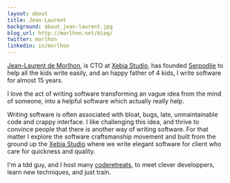 ```yaml
---
layout: about
title: Jean-Laurent
background: about_jean-laurent.jpg
blog_url: http://morlhon.net/blog/
twitter: morlhon
linkedin: in/morlhon
---
```


[Jean-Laurent de Morlhon](http://twitter.com/dgageot), is CTO at [Xebia Studio](http://studio.xebia.fr), has founded [Serpodile](http://serpodile.com) to help all the kids write easily, and an happy father of 4 kids, I write software for almost 15 years.

I love the act of writing software transforming an vague idea from the mind of someone, into a helpful software which actually really help.

Writing software is often associated with bloat, bugs, late, unmaintainable code and crappy interface. 
I like challenging this idea, and thrive to convince people that there is another way of writing software.
For that matter I explore the software craftsmanship movement and built from the ground up the [Xebia Studio](http://studio.xebia.fr) where we write elegant software for client who care for quickness and quality.

I'm a tdd guy, and I host many [coderetreats](http://coderetreat.org/about), to meet clever developpers, learn new techniques, and just train.

